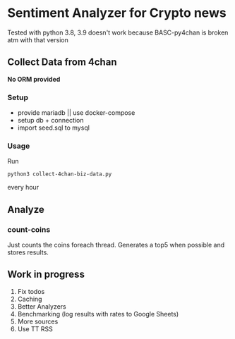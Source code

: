 # Sentiment Analyzer for Crypto news

Tested with python 3.8, 3.9 doesn't work because BASC-py4chan is broken atm with that version 

## Collect Data from 4chan
**No ORM provided**

### Setup
- provide mariadb || use docker-compose
- setup db + connection
- import seed.sql to mysql
### Usage
Run
```
python3 collect-4chan-biz-data.py
```
every hour
## Analyze
### count-coins
Just counts the coins foreach thread. 
Generates a top5 when possible and stores results.




## Work in progress 
1. Fix todos
2. Caching
3. Better Analyzers
4. Benchmarking (log results with rates to Google Sheets)
5. More sources
6. Use TT RSS
